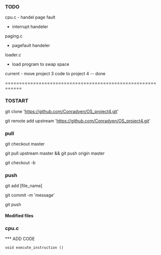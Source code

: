 ### TODO

cpu.c - handel page fault 

 - interrupt handeler

paging.c

 - pagefault handeler

loader.c

 - load program to swap space



current - move project 3 code to project 4 -- done 


============================================================
### TOSTART

git clone 'https://github.com/Conradyen/OS_project4.git'

git remote add upstream 'https://github.com/Conradyen/OS_project4.git'

### pull

git checkout master

git pull upstream master && git push origin master

git checkout -b 

### push

git add [file_name]

git commit -m 'message'

git push



#### Modified files

### cpu.c


*** ADD CODE
```
void execute_instruction ()
```
